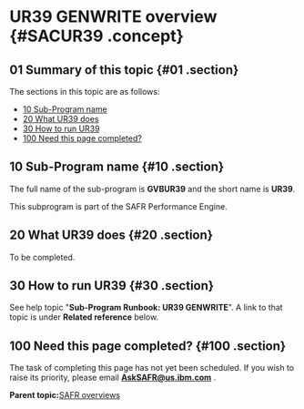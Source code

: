 # UR39 GENWRITE overview {#SACUR39 .concept}

## 01 Summary of this topic {#01 .section}

The sections in this topic are as follows:

-   [10 Sub-Program name](SACUR39.md#10)
-   [20 What UR39 does](SACUR39.md#20)
-   [30 How to run UR39](SACUR39.md#30)
-   [100 Need this page completed?](SACUR39.md#100)

## 10 Sub-Program name {#10 .section}

The full name of the sub-program is **GVBUR39** and the short name is **UR39**.

This subprogram is part of the SAFR Performance Engine.

## 20 What UR39 does {#20 .section}

To be completed.

## 30 How to run UR39 {#30 .section}

See help topic "**Sub-Program Runbook: UR39 GENWRITE**". A link to that topic is under **Related reference** below.

## 100 Need this page completed? {#100 .section}

The task of completing this page has not yet been scheduled. If you wish to raise its priority, please email **AskSAFR@us.ibm.com** .

**Parent topic:**[SAFR overviews](../html/AAR450Overviews.md)

